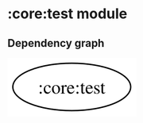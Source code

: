 # :core:test module
## Dependency graph

![Dependency graph](../../docs/images/graphs/dep_graph_core_test.svg)
